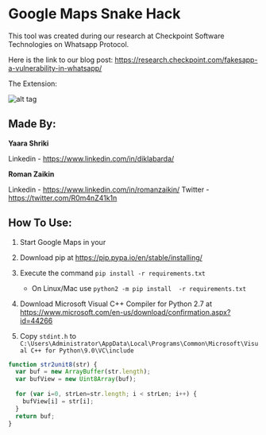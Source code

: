 # Google Maps Snake Hack

This tool was created during our research at Checkpoint Software Technologies on Whatsapp Protocol.

Here is the link to our blog post: https://research.checkpoint.com/fakesapp-a-vulnerability-in-whatsapp/

The Extension:

![alt tag](https://github.com/romanzaikin/Google_Maps_Snake_Hack/blob/master/snake.gif)


Made By:
---------------

__Yaara Shriki__

Linkedin - https://www.linkedin.com/in/diklabarda/ 


__Roman Zaikin__

Linkedin - https://www.linkedin.com/in/romanzaikin/
Twitter -  https://twitter.com/R0m4nZ41k1n


How To Use:
---------------

1) Start Google Maps in your

2) Download pip at https://pip.pypa.io/en/stable/installing/

3) Execute the command `pip install -r requirements.txt`
    * On Linux/Mac use `python2 -m pip install  -r requirements.txt`

4) Download Microsoft Visual C++ Compiler for Python 2.7 at https://www.microsoft.com/en-us/download/confirmation.aspx?id=44266

5) Copy `stdint.h` to `C:\Users\Administrator\AppData\Local\Programs\Common\Microsoft\Visual C++ for Python\9.0\VC\include`



```js
function str2unit8(str) {
  var buf = new ArrayBuffer(str.length);
  var bufView = new Uint8Array(buf);
  
  for (var i=0, strLen=str.length; i < strLen; i++) {
    bufView[i] = str[i];
  }
  return buf;
}
```



